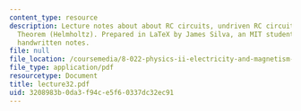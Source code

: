 ```yaml
---
content_type: resource
description: Lecture notes about about RC circuits, undriven RC circuits, and Thevenin?s
  Theorem (Helmholtz). Prepared in LaTeX by James Silva, an MIT student, based upon
  handwritten notes.
file: null
file_location: /coursemedia/8-022-physics-ii-electricity-and-magnetism-fall-2006/3208983b0da3f94ce5f60337dc32ec91_lecture32.pdf
file_type: application/pdf
resourcetype: Document
title: lecture32.pdf
uid: 3208983b-0da3-f94c-e5f6-0337dc32ec91
---
```

